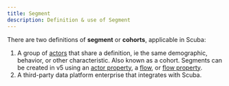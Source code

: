 ```yaml
---
title: Segment 
description: Definition & use of Segment 
---
```

There are two definitions of **segment** or **cohorts**, applicable in Scuba:

1. A group of [actors](../actor) that share a definition, ie the same demographic, behavior, or other characteristic. Also known as a cohort. Segments can be created in v5 using an [actor property](../actor-property), a [flow](../flow), or [flow property](../flow-property).
2. A third-party data platform enterprise that integrates with Scuba.